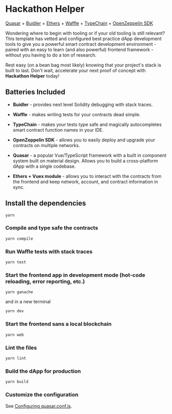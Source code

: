 # Hackathon Helper

[Quasar](https://quasar.dev) + [Buidler](https://buidler.dev) + [Ethers](https://docs.ethers.io/ethers.js) + [Waffle](https://getwaffle.io) + [TypeChain](https://github.com/ethereum-ts/TypeChain) + [OpenZeppelin SDK](https://docs.openzeppelin.com/openzeppelin)

Wondering where to begin with tooling or if your old tooling is still relevant? This template has vetted and configured best practice dApp development tools to give you a powerful smart contract development environment - paired with an easy to learn (and also powerful) frontend framework - without you having to do a ton of research. 

Rest easy (on a bean bag most likely) knowing that your project's stack is built to last. Don't wait, accelerate your next proof of concept with **Hackathon Helper** today!

## Batteries Included

* **Buidler** - provides next level Solidity debugging with stack traces.

* **Waffle** - makes writing tests for your contracts dead simple.

* **TypeChain** - makes your tests type safe and magically autocompletes smart contract function names in your IDE.

* **OpenZeppelin SDK** - allows you to easily deploy and upgrade your contracts on multiple networks.

* **Quasar** - a popular Vue/TypeScript framework with a built in component system built on material design. Allows you to build a cross-platform dApp with a single codebase.

* **Ethers + Vuex module** - allows you to interact with the contracts from the frontend and keep network, account, and contract information in sync.

## Install the dependencies
```
yarn
```

### Compile and type safe the contracts
```
yarn compile
```

### Run Waffle tests with stack traces
```
yarn test
```

### Start the frontend app in development mode (hot-code reloading, error reporting, etc.)
```
yarn ganache
```
and in a new terminal
```
yarn dev
```

### Start the frontend sans a local blockchain
```
yarn web
```

### Lint the files
```
yarn lint
```

### Build the dApp for production
```
yarn build
```

### Customize the configuration
See [Configuring quasar.conf.js](https://quasar.dev/quasar-cli/quasar-conf-js).
